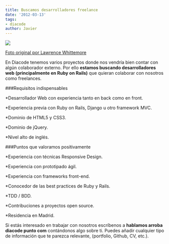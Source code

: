 ```yaml
---
title: Buscamos desarrolladores freelance
date: '2012-03-13'
tags:
- diacode
author: Javier
---
```


![](https://diacode-blog.s3-eu-west-1.amazonaws.com/2010/12/recruiting.jpg)

[Foto original por Lawrence Whittemore](http://www.flickr.com/photos/lawrence_evil/129691678/)

En Diacode tenemos varios proyectos donde nos vendría bien contar con algún colaborador externo. Por ello 
**estamos buscando desarrolladores web (principalmente en Ruby on Rails)**
 que quieran colaborar con nosotros como freelances.



###Requisitos indispensables


*Desarrollador Web con experiencia tanto en back como en front.

	
*Experiencia previa con Ruby on Rails, Django u otro framework MVC.

	
*Dominio de HTML5 y CSS3.

	
*Dominio de jQuery.

	
*Nivel alto de inglés.


###Puntos que valoramos positivamente


*Experiencia con técnicas Responsive Design.

	
*Experiencia con prototipado ágil.

	
*Experiencia con frameworks front-end.

	
*Conocedor de las 
best practices de Ruby y Rails.

	
*TDD / BDD.

	
*Contribuciones a proyectos open source.

	
*Residencia en Madrid.

Si estás interesado en trabajar con nosotros escríbenos a 
**hablamos arroba diacode punto com**
 contándonos algo sobre ti. Puedes añadir cualquier tipo de información que te parezca relevante, (portfolio, Github, CV, etc.).
